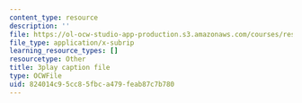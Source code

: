 ```yaml
---
content_type: resource
description: ''
file: https://ol-ocw-studio-app-production.s3.amazonaws.com/courses/res-18-006-calculus-revisited-single-variable-calculus-fall-2010/824014c95cc85fbca479feab87c7b780_1z39nKVbh_w.vtt
file_type: application/x-subrip
learning_resource_types: []
resourcetype: Other
title: 3play caption file
type: OCWFile
uid: 824014c9-5cc8-5fbc-a479-feab87c7b780
---
```

